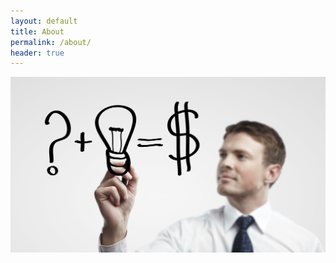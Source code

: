 ```yaml
---
layout: default
title: About
permalink: /about/
header: true
---
```


<img src="/images/business.jpg">

